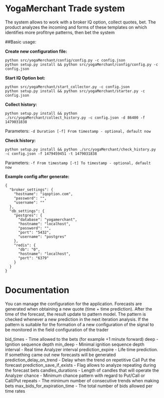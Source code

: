 # YogaMerchant Trade system
The system allows to work with a broker IQ option, collect quotes, bet. 
The product analyzes the incoming and forms of these templates on which identifies more profitnye patterns, then bet the system

##Basic usage:

**Create new configuration file:**
```
python src/yogaMerchant/config/config.py -c config.json
python setup.py install && python src/yogaMerchant/config/config.py -c config.json
```

**Start IQ Option bot:**
```
python src/yogaMerchant/start_collector.py -c config.json
python setup.py install && python src/yogaMerchant/starter.py -c config.json
```

**Collect history:**
```
python setup.py install && python ./src/yogaMerchant/collect_history.py -c config.json -d 86400 -f 1479031838
```
Parameters:
`-d Duration
[-f] From timestamp - optional, default now`

**Check history:**
```
python setup.py install && python ./src/yogaMerchant/check_history.py -c config.json -f 1479459451 -t 1479031838
```
Parameters:
`-f From timestamp
[-t] To timestamp - optional, default now`


**Example config after generate:**
```
{
  "broker_settings": {
    "hostname": "iqoption.com",
    "password": "",
    "username": ""
  },
  "db_settings": {
    "postgres": {
      "database": "yogamerchant",
      "hostname": "localhost",
      "password": "",
      "port": "5432",
      "username": "postgres"
    },
    "redis": {
      "db": "0",
      "hostname": "localhost",
      "port": "6379"
    }
  }
}
```

# Documentation
You can manage the configuration for the application.
Forecasts are generated when obtaining a new quote (time + time prediction). After the time of the forecast, the result update to pattern model. The pattern is checked whenever a new prediction in the next iteration analysis. If the pattern is suitable for the formation of a new configuration of the signal to be monitored in the field configuration of the trader

bid_times - Time allowed to the bets (for example +1 minute forward)
deep - Ignition sequence depth
min_deep - Minimal ignition sequence depth
interval - Real time Analyzer interval
prediction_expire - Life time prediction. If something came out new forecasts will be generated
prediction_delay_on_trend - Delay when the trend on repetitive Call Put the forecast
prediction_save_if_exists - Flag allows to analyze repeating during the forecast bets
candles_durations - Length of candles that will operate the Analyzer
chance - Minimum chance pattern with regard to Put/Call or Call/Put
repeats - The minimum number of consecutive trends when making bets
max_bids_for_expiration_time - The total number of bids allowed per time rates
